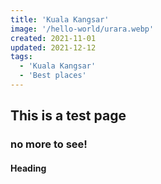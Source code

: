 ```yaml
---
title: 'Kuala Kangsar'
image: '/hello-world/urara.webp'
created: 2021-11-01
updated: 2021-12-12
tags:
  - 'Kuala Kangsar'
  - 'Best places'
---
```




## This is a test page

### no more to see!

#### Heading
